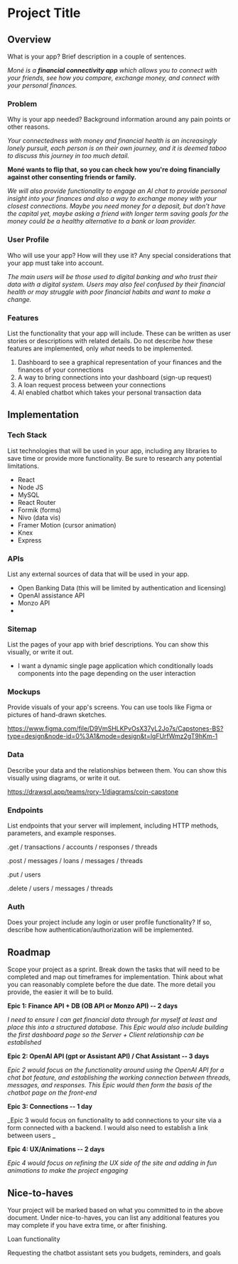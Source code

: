 # Project Title

## Overview

What is your app? Brief description in a couple of sentences.

_Moné is a **financial connectivity app** which allows you to connect with your friends, see how you compare, exchange money, and connect with your personal finances._

### Problem

Why is your app needed? Background information around any pain points or other reasons.

_Your connectedness with money and financial health is an increasingly lonely pursuit, each person is on their own journey, and it is deemed taboo to discuss this journey in too much detail._

**Moné wants to flip that, so you can check how you're doing financially against other consenting friends or family.**

_We will also provide functionality to engage an AI chat to provide personal insight into your finances and also a way to exchange money with your closest connections. Maybe you need money for a deposit, but don't have the capital yet, maybe asking a friend with longer term saving goals for the money could be a healthy alternative to a bank or loan provider._

### User Profile

Who will use your app? How will they use it? Any special considerations that your app must take into account.

_The main users will be those used to digital banking and who trust their data with a digital system. Users may also feel confused by their financial health or may struggle with poor financial habits and want to make a change._

### Features

List the functionality that your app will include. These can be written as user stories or descriptions with related details. Do not describe _how_ these features are implemented, only _what_ needs to be implemented.

1. Dashboard to see a graphical representation of your finances and the finances of your connections
2. A way to bring connections into your dashboard (sign-up request)
3. A loan request process between your connections
4. AI enabled chatbot which takes your personal transaction data

## Implementation

### Tech Stack

List technologies that will be used in your app, including any libraries to save time or provide more functionality. Be sure to research any potential limitations.

- React
- Node JS
- MySQL
- React Router
- Formik (forms)
- Nivo (data vis)
- Framer Motion (cursor animation)
- Knex
- Express

### APIs

List any external sources of data that will be used in your app.

- Open Banking Data (this will be limited by authentication and licensing)
- OpenAI assistance API
- Monzo API
-

### Sitemap

List the pages of your app with brief descriptions. You can show this visually, or write it out.

- I want a dynamic single page application which conditionally loads components into the page depending on the user interaction

### Mockups

Provide visuals of your app's screens. You can use tools like Figma or pictures of hand-drawn sketches.

https://www.figma.com/file/D9VmSHLKPvOsX37yL2Jo7s/Capstones-BS?type=design&node-id=0%3A1&mode=design&t=lgFUrfWmz2gT9hKm-1

### Data

Describe your data and the relationships between them. You can show this visually using diagrams, or write it out.

https://drawsql.app/teams/rory-1/diagrams/coin-capstone

### Endpoints

List endpoints that your server will implement, including HTTP methods, parameters, and example responses.

.get / transactions / accounts / responses / threads

.post / messages / loans / messages / threads

.put / users

.delete / users / messages / threads

### Auth

Does your project include any login or user profile functionality? If so, describe how authentication/authorization will be implemented.

## Roadmap

Scope your project as a sprint. Break down the tasks that will need to be completed and map out timeframes for implementation. Think about what you can reasonably complete before the due date. The more detail you provide, the easier it will be to build.

**Epic 1: Finance API + DB (OB API or Monzo API) -- 2 days** <br>

_I need to ensure I can get financial data through for myself at least and place this into a structured database. This Epic would also include building the first dashboard page so the Server + Client relationship can be established_

**Epic 2: OpenAI API (gpt or Assistant API) / Chat Assistant -- 3 days** <br>

_Epic 2 would focus on the functionality around using the OpenAI API for a chat bot feature, and establishing the working connection between threads, messages, and responses. This Epic would then form the basis of the chatbot page on the front-end_

**Epic 3: Connections -- 1 day**

_Epic 3 would focus on functionality to add connections to your site via a form connected with a backend. I would also need to establish a link between users _

**Epic 4: UX/Animations -- 2 days**

_Epic 4 would focus on refining the UX side of the site and adding in fun animations to make the project engaging_

## Nice-to-haves

Your project will be marked based on what you committed to in the above document. Under nice-to-haves, you can list any additional features you may complete if you have extra time, or after finishing.

Loan functionality

Requesting the chatbot assistant sets you budgets, reminders, and goals
